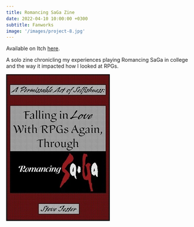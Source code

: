 ```yaml
---
title: Romancing SaGa Zine
date: 2022-04-10 10:00:00 +0300
subtitle: Fanworks
image: '/images/project-8.jpg'
---
```


Available on Itch <a href="https://sjester.itch.io/rs-solozine">here</a>.

A solo zine chronicling my experiences playing Romancing SaGa in college and the way it impacted how I looked at RPGs.

<div class="gallery-box">
  <div class="gallery">
    <img src="/images/project-8.jpg" alt="Project">
  </div>
</div>